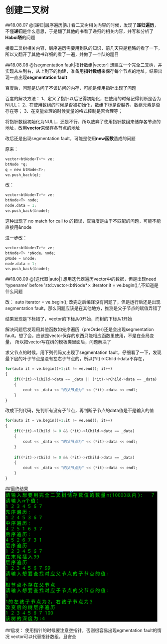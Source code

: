 # 创建二叉树

##18.08.07
@[递归|层序遍历|队]
看二叉树相关内容的时候，发现了**递归遍历**，不懂**递归**是什么意思，于是翻了其他的书看了递归的相关内容，并写和分析了**Haboi塔**的问题

接着二叉树相关内容，层序遍历需要用到队的知识，前几天只是粗略的看了一下，所以又翻开了其他书详细的看了一遍，并做了一个队的题目

##18.08.08
@[segmentation fault|指针数组|vector]
想建立一个完全二叉树，并实现从左到右，从上到下的构建，准备用**指针数组**来保存每个节点的地址，结果出现一直出现**segmentation fault**

百度后，问题是访问了不该访问的内存，可能是使用指针出现了问题

百度的解决方法：
1、定义了指针以后记得初始化，在使用的时候记得判断是否为NULL；
2、在使用数组的时候是否被初始化，数组下标是否越界，数组元素是否存在等；
3、在变量处理的时候变量的格式控制是否合理等；

将指针数组初始化为NULL，还是不行，所以放弃了使用指针数组来储存各节点的地址，改用**vector**来储存各节点的地址

改后还是出现segmentation fault，可能是使用**new函数**造成的问题

原来：
``` python
vector<btNode<T>*> ve;
btNode *q;
q = new btNode<T>;
ve.push_back(q);
```


改：
```python
vector<btNode<T>*> ve;
btNode<T> node;
node.data = 1;
ve.push_back(&node);
```
这种出现了  no match for call to 的错误，查百度是由于不匹配的问题，可能不能直接用&node

进一步改：
```python
vector<btNode<T>*> ve;
btNode<T> *pNode，node;
pNode = &node;
node.data = 1;
ve.push_back(&node);
```

##18.08.09
@[迭代器|auto|]
想用迭代器遍历vector中的数据，但是出现need ‘typename' before 'std::vector<btNode<T>*>::iterator it = ve.begin();',不知道是什么问题

改：  auto iterator = ve.begin();
改完之后编译没有问题了，但是运行后还是出现segmentation fault，那么问题应该是在其他地方，推测是父子节点的赋值弄错了

结果发现是下标错了，vector的下标从0开始，而树的下标从1开始

解决问题后发现用其他函数如先序遍历（preOrder)还是会出现segmentation fault。想了会，应该是vector保存的东西只能相应函数里使用，不是在全局变量，
所以把vector写在树的模板类里面后，问题解决了

求父节点的时候，用下列代码又出现了segmentation fault，仔细看了一下，发现最下层的叶子节点是没有左右子节点的，所以(*it)->lChild->data不存在，
```python
for(auto it = ve.begin()+1;it != ve.end(); it++)
{
    if((*it)->lChild->data == _data || (*it)->rChild->data == _data)
    {
        cout << _data << "的父节点为" << (*it)->data << endl;
    }
} 
```
改成下列代码，先判断有没有子节点，再判断子节点的data值是不是输入的值
```python
for(auto it = ve.begin()+1;it != ve.end(); it++)
{
    if((*it)->lChild != 0 && (*it)->lChild->data == _data)
    {
        cout << _data << "的父节点为" << (*it)->data << endl;
    }

    if((*it)->rChild != 0 && (*it)->rChild->data == _data)
    {
        cout << _data << "的父节点为" << (*it)->data << endl;
    }
}
```

##最终结果
![Aaron Swartz](https://raw.githubusercontent.com/fengcheng1997/ProgrammingPractice/master/img-storage/%247%407CC6STI9CB0%7D%403OC%7D7XP.png)

##启发：
使用指针的时候要注意空指针，否则很容易出现egmentation fault的情况
vector可以代替指针数组，且安全

